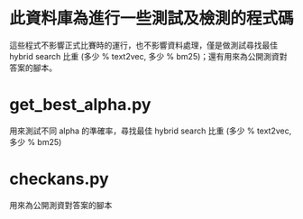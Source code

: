 # 此資料庫為進行一些測試及檢測的程式碼
這些程式不影響正式比賽時的運行，也不影響資料處理，僅是做測試尋找最佳 hybrid search 比重 (多少 % text2vec, 多少 % bm25)；還有用來為公開測資對答案的腳本。

# get_best_alpha.py
用來測試不同 alpha 的準確率，尋找最佳 hybrid search 比重 (多少 % text2vec, 多少 % bm25)

# checkans.py
用來為公開測資對答案的腳本
